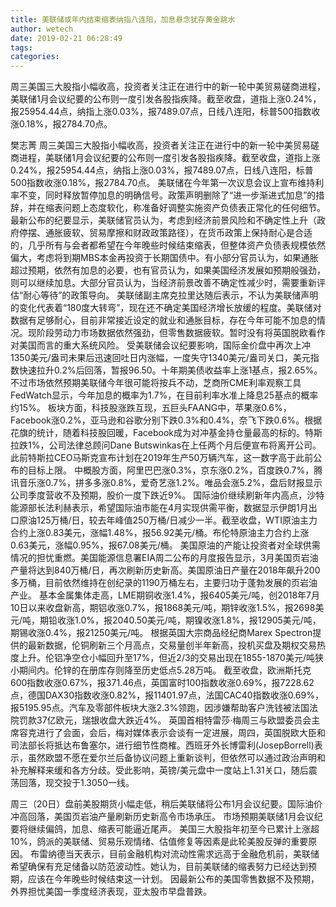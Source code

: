 ```yaml
---
title: 美联储或年内结束缩表纳指八连阳，加息悬念犹存黄金跳水
author: wetech
date: 2019-02-21 06:28:49
tags: 
categories: 
---
```

周三美国三大股指小幅收高，投资者关注正在进行中的新一轮中美贸易磋商进程，美联储1月会议纪要的公布则一度引发各股指疾降。截至收盘，道指上涨0.24%，报25954.44点，纳指上涨0.03%，报7489.07点，日线八连阳，标普500指数收涨0.18%，报2784.70点。
<!-- more -->
樊志菁
周三美国三大股指小幅收高，投资者关注正在进行中的新一轮中美贸易磋商进程，美联储1月会议纪要的公布则一度引发各股指疾降。截至收盘，道指上涨0.24%，报25954.44点，纳指上涨0.03%，报7489.07点，日线八连阳，标普500指数收涨0.18%，报2784.70点。
美联储在今年第一次议息会议上宣布维持利率不变，同时释放暂停加息的明确信号。政策声明删除了“进一步渐进式加息”的措辞，并在缩表问题上态度软化，称准备好调整实施资产负债表正常化的任何细节。最新公布的纪要显示，美联储官员认为，考虑到经济前景风险和不确定性上升（政府停摆、通胀疲软、贸易摩擦和财政政策路径），在货币政策上保持耐心是合适的，几乎所有与会者都希望在今年晚些时候结束缩表，但整体资产负债表规模依然偏大，考虑将到期MBS本金再投资于长期国债中。有小部分官员认为，如果通胀超过预期，依然有加息的必要，也有官员认为，如果美国经济发展如预期般强劲，则可以继续加息。大部分官员认为，当经济前景改善不确定性减少时，需要重新评估“耐心等待”的政策导向。
美联储副主席克拉里达随后表示，不认为美联储声明的变化代表着“180度大转弯”，现在还不确定美国经济增长放缓的程度。美联储对数据有足够耐心，目前非常接近设定的就业和通胀目标，存在今年可能不加息的情况。现阶段劳动力市场数据依然强劲，但零售数据疲软。暂时没有将英国脱欧看作对美国而言的重大系统风险。
受美联储会议纪要影响，国际金价盘中再次上冲1350美元/盎司未果后迅速回吐日内涨幅，一度失守1340美元/盎司关口，美元指数快速拉升0.2%后回落，暂报96.50。十年期美债收益率上涨1基点，报2.65%。不过市场依然预期美联储今年很可能将按兵不动，芝商所CME利率观察工具FedWatch显示，今年加息的概率为1.7%，在目前利率水准上降息25基点的概率约15%。
板块方面，科技股涨跌互现，五巨头FAANG中，苹果涨0.6%，Facebook涨0.2%，亚马逊和谷歌分别下跌0.3%和0.4%，奈飞下跌0.6%。根据花旗的统计，随着科技股回暖，Facebook成为对冲基金持仓量最高的标的。特斯拉跌1%，公司法律总顾问Dane Butswinkas在上任两个月后便宣布将离开公司。此前特斯拉CEO马斯克宣布计划在2019年生产50万辆汽车，这一数字高于此前公布的目标上限。
中概股方面，阿里巴巴涨0.3%，京东涨0.2%，百度跌0.7%，腾讯音乐涨0.7%，拼多多涨0.8%，爱奇艺涨1.2%。唯品会涨5.2%，盘后财报显示公司季度营收不及预期，股价一度下跌近9%。
国际油价继续刷新年内高点，沙特能源部长法利赫表示，希望国际油市能在4月实现供需平衡，数据显示伊朗1月出口原油125万桶/日，较去年峰值250万桶/日减少一半。截至收盘，WTI原油主力合约上涨0.83美元，涨幅1.48%，报56.92美元/桶。布伦特原油主力合约上涨0.63美元，涨幅0.95%，报67.08美元/桶。
美国原油的产能让投资者对全球供需情况的担忧重燃。美国能源信息署EIA周二公布的月度报告显示，3月美国页岩油产量将达到840万桶/日，再次刷新历史新高。美国原油日产量在2018年飙升200多万桶，目前依然维持在创纪录的1190万桶左右，主要归功于蓬勃发展的页岩油产业。
基本金属集体走高，LME期铜收涨1.4%，报6405美元/吨，创2018年7月10日以来收盘新高，期铝收涨0.7%，报1868美元/吨，期锌收涨1.5%，报2698美元/吨，期铅收涨1.0%，报2040.50美元/吨，期镍收涨1.8%，报12905美元/吨，期锡收涨0.4%，报21250美元/吨。
根据英国大宗商品经纪商Marex Spectron提供的最新数据，伦铜刷新三个月高点，交易量创半年新高，投机买盘及期权交易热度上升。伦铝净空仓小幅回升至17%，但近2/3的交易出现在1855-1870美元/吨狭小期间内。伦锌的在册库存则降至历史低点5.28万吨。
截至收盘，欧洲斯托克600指数收涨0.67%，报371.46点，英国富时100指数收涨0.69%，报7228.62点，德国DAX30指数收涨0.82%，报11401.97点，法国CAC40指数收涨0.69%，报5195.95点。汽车及零部件板块大涨2.3%领跑，因涉嫌帮助客户洗钱被法国法院罚款37亿欧元，瑞银收盘大跌近4%。
英国首相特雷莎·梅周三与欧盟委员会主席容克进行了会面，会后，梅对媒体表示会谈有一定进展，周四，英国脱欧大臣和司法部长将抵达布鲁塞尔，进行细节性商榷。西班牙外长博雷利(JosepBorrell)表示，虽然欧盟不愿在爱尔兰后备协议问题上重新谈判，但依然可以通过政治声明和补充解释来缓和各方分歧。受此影响，英镑/美元盘中一度站上1.31关口，随后震荡回落，现交投于1.3050一线。
 
 
周三（20日）盘前美股期货小幅走低，稍后美联储将公布1月会议纪要。国际油价冲高回落，美国页岩油产量刷新历史新高令市场承压。
市场预期美联储1月会议纪要将继续偏鸽，加息、缩表可能逼近尾声。
美国三大股指年初至今已累计上涨超10%，鸽派的美联储、贸易乐观情绪、估值修复等因素是此轮美股反弹的重要原因。
布雷纳德当天表示，目前金融机构对流动性需求远高于金融危机前，美联储希望确保有充足储备以防范波动性。她认为，目前美联储的缩表努力已经达到预期，应该在今年晚些时候结束这一计划。
因最新公布的美国零售数据不及预期，外界担忧美国一季度经济表现，亚太股市早盘普跌。
